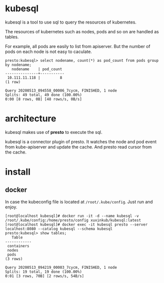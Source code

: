# kubesql

kubesql is a tool to use sql to query the resources of kubernetes.

The resources of kubernetes such as nodes, pods and so on are handled as tables.

For example, all pods are easily to list from apiserver. But the number of pods on each node is not easy to caculate.

```
presto:kubesql> select nodename, count(*) as pod_count from pods group by nodename;
   nodename    | pod_count 
---------------+-----------
 10.111.11.118 |         8 
(1 row)

Query 20200513_094558_00006_7cycm, FINISHED, 1 node
Splits: 49 total, 49 done (100.00%)
0:00 [8 rows, 0B] [48 rows/s, 0B/s]
```

# architecture

kubesql makes use of **presto** to execute the sql. 

kubesql is a connector plugin of presto. It watches the node and pod event from kube-apiserver and update the cache.
And presto read cursor from the cache.

# install

## docker

In case the kubeconfig file is located at `/root/.kube/config`. Just run and enjoy.

```
[root@localhost kubesql]# docker run -it -d --name kubesql -v /root/.kube/config:/home/presto/config xuxinkub/kubesql:latest
[root@localhost kubesql]# docker exec -it kubesql presto --server localhost:8080 --catalog kubesql --schema kubesql
presto:kubesql> show tables;
   Table    
------------
 containers 
 nodes      
 pods       
(3 rows)

Query 20200513_094219_00003_7cycm, FINISHED, 1 node
Splits: 19 total, 19 done (100.00%)
0:01 [3 rows, 70B] [2 rows/s, 54B/s]
```

